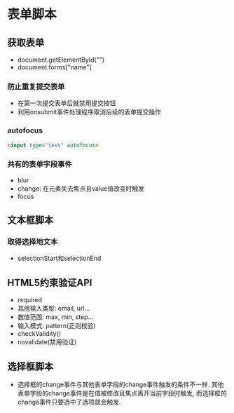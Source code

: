 # 表单脚本
## 获取表单
* document.getElementById("")
* document.forms["name"]

### 防止重复提交表单
* 在第一次提交表单后就禁用提交按钮
* 利用onsubmit事件处理程序取消后续的表单提交操作

### autofocus
```html
<input type="text" autofocus>
```

### 共有的表单字段事件
* blur
* change: 在元素失去焦点且value值改变时触发
* focus

## 文本框脚本
### 取得选择地文本
* selectionStart和selectionEnd

## HTML5约束验证API
* required
* 其他输入类型: email, url...
* 数值范围: max, min, step...
* 输入模式: pattern(正则校验)
* checkValidity()
* novalidate(禁用验证)

## 选择框脚本
* 选择框的change事件与其他表单字段的change事件触发的条件不一样. 其他表单字段的change事件是在值被修改且焦点离开当前字段时触发, 而选择框的change事件只要选中了选项就会触发.